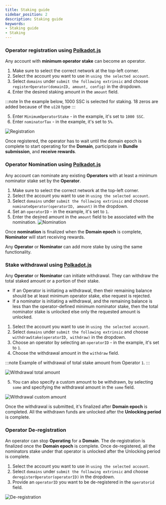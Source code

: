 ```yaml
---
title: Staking guide
sidebar_position: 2
description: Staking guide
keywords:
- Staking guide
- Staking
---
```



### Operator registration using [Polkadot.js](https://polkadot.js.org/)


Any account with **minimum operator stake** can become an operator. 

1. Make sure to select the correct network at the top-left corner. 
2. Select the account you want to use in `using the selected account`.
3. Select `domains` under `submit the following extrinsic` and choose `registerOperator(domainID, amount, config)` in the dropdown.
4. Enter the desired staking amount in the `amount` field.

:::note
In the example below, 1000 SSC is selected for staking. 18 zeros are added because of the `u128` type
:::


5. Enter `MinimumOperatorStake` - in the example, it's set to `1000 SSC`.
6. Enter `nominatorTax` - in the example, it's set to `5%`.


![Registration](/img/doc-imgs/operators-staking/Staking-1.png)




Once registered, the operator has to wait until the domain epoch is complete to start operating for the **Domain**, participate in **Bundle submission**, and **receive rewards**.


### Operator Nomination using [Polkadot.js](https://polkadot.js.org/)


Any account can nominate any existing **Operators** with at least a minimum nominator stake set by the **Operator**. 

1. Make sure to select the correct network at the top-left corner. 
2. Select the account you want to use in `using the selected account`.
3. Select `domains` under `submit the following extrinsic` and choose `nominateOperator(operatorID, amount)` in the dropdown.
4. Set an `operatorID` - in the example, it's set to `1`.
5. Enter the desired amount in the `amount` field to be associated with the nomination.
![Nomination](/img/doc-imgs/operators-staking/Staking-2.png)


Once **nomination** is finalized when the **Domain epoch** is complete, **Nominator** will start receiving rewards.


Any **Operator** or **Nominator** can add more stake by using the same functionality.


### Stake withdrawal using [Polkadot.js](https://polkadot.js.org/)


Any **Operator** or **Nominator** can initiate withdrawal. They can withdraw the total staked amount or a portion of their stake.


- If an Operator is initiating a withdrawal, then their remaining balance should be at least minimum operator stake, else request is rejected.
- If a nominator is initiating a withdrawal, and the remaining balance is less than the operator-defined minimum nominator stake, then the total nominator stake is unlocked else only the requested amount is unlocked.


1. Select the account you want to use in `using the selected account`.
2. Select `domains` under `submit the following extrinsic` and choose `withdrawStake(operatorID, withdraw)` in the dropdown.
3. Choose an operator by selecting an `operatorID` - in the example, it's set to `1`.
4. Choose the withdrawal amount in the `withdraw` field.


:::note
Example of withdrawal of total stake amount from Operator `1`.
:::


![Withdrawal total amount](/img/doc-imgs/operators-staking/Staking-3.png)


5. You can also specify a custom amount to be withdrawn, by selecting `some` and specifying the withdrawal amount in the `some` field.


![Withdrawal custom amount](/img/doc-imgs/operators-staking/Staking-4.png)


Once the withdrawal is submitted, it's finalized after **Domain epoch** is completed. All the withdrawn funds are unlocked after the **Unlocking period** is complete.


### Operator De-registration


An operator can stop **Operating** for a **Domain**. The de-registration is finalized once the **Domain epoch** is complete. Once de-registered, all the nominators stake under that operator is unlocked after the Unlocking period is complete.


1. Select the account you want to use in `using the selected account`.
2. Select `domains` under `submit the following extrinsic` and choose `deregisterOperator(operatorID)` in the dropdown.
3. Provide an `operatorID` you want to be de-registered in the `operatorid` field.


![De-registration](/img/doc-imgs/operators-staking/Staking-5.png)

